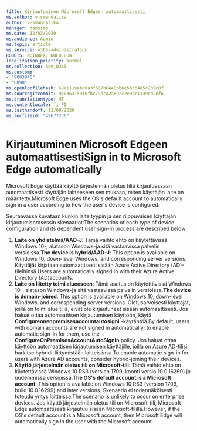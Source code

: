 ```yaml
---
title: Kirjautuminen Microsoft Edgeen automaattisesti
ms.author: v-smandalika
author: v-smandalika
manager: dansimp
ms.date: 12/03/2020
ms.audience: Admin
ms.topic: article
ms.service: o365-administration
ROBOTS: NOINDEX, NOFOLLOW
localization_priority: Normal
ms.collection: Adm_O365
ms.custom:
- "9003848"
- "6898"
ms.openlocfilehash: 68a1119abd0a3f687b6448bb6e58c6485c239c0f
ms.sourcegitcommit: 94036315916fbc79dca2a692c2e9bc1139dd28f6
ms.translationtype: MT
ms.contentlocale: fi-FI
ms.lasthandoff: 12/08/2020
ms.locfileid: "49677236"
---
```

# <a name="sign-in-to-microsoft-edge-automatically"></a><span data-ttu-id="29a14-102">Kirjautuminen Microsoft Edgeen automaattisesti</span><span class="sxs-lookup"><span data-stu-id="29a14-102">Sign in to Microsoft Edge automatically</span></span>

<span data-ttu-id="29a14-103">Microsoft Edge käyttää käyttö järjestelmän oletus tiliä kirjautuessaan automaattisesti käyttäjän laitteeseen sen mukaan, miten käyttäjän laite on määritetty.</span><span class="sxs-lookup"><span data-stu-id="29a14-103">Microsoft Edge uses the OS's default account to automatically sign in a user according to how the user's device is configured.</span></span> 

<span data-ttu-id="29a14-104">Seuraavassa kuvataan kunkin laite tyypin ja sen riippuvaisen käyttäjän kirjautumisprosessin skenaariot:</span><span class="sxs-lookup"><span data-stu-id="29a14-104">The scenarios of each type of device configuration and its dependent user sign-in process are described below:</span></span>

1. <span data-ttu-id="29a14-105">**Laite on yhdistelmä/AAD-J**: Tämä vaihto ehto on käytettävissä Windows 10-, alatason Windows-ja sitä vastaavissa palvelin versioissa.</span><span class="sxs-lookup"><span data-stu-id="29a14-105">**The device is hybrid/AAD-J**: This option is available on Windows 10, down-level Windows, and corresponding server versions.</span></span> <span data-ttu-id="29a14-106">Käyttäjät kirjataan automaattisesti sisään Azure Active Directory (AD)-tileihinsä.</span><span class="sxs-lookup"><span data-stu-id="29a14-106">Users are automatically signed in with their Azure Active Directory (AD)accounts.</span></span>
2. <span data-ttu-id="29a14-107">**Laite on liitetty toimi alueeseen**: Tämä asetus on käytettävissä Windows 10-, alatason Windows-ja sitä vastaavissa palvelin versioissa.</span><span class="sxs-lookup"><span data-stu-id="29a14-107">**The device is domain-joined**: This option is available on Windows 10, down-level Windows, and corresponding server versions.</span></span> <span data-ttu-id="29a14-108">Oletusarvoisesti käyttäjät, joilla on toimi alue tiliä, eivät ole kirjautuneet sisään automaattisesti. Jos haluat ottaa automaattisen kirjautumisen käyttöön, käytä **Configureonenpremisesaccountautosigni** -käytäntöä.</span><span class="sxs-lookup"><span data-stu-id="29a14-108">By default, users with domain accounts are not signed in automatically; to enable automatic sign-in for them, use the **ConfigureOnPremisesAccountAutoSignIn** policy.</span></span> <span data-ttu-id="29a14-109">Jos haluat ottaa käyttöön automaattisen kirjautumisen käyttäjille, joilla on Azure AD-tilisi, harkitse hybridi-liittymistään laitteisiinsa.</span><span class="sxs-lookup"><span data-stu-id="29a14-109">To enable automatic sign-in for users with Azure AD accounts, consider hybrid-joining their devices.</span></span>
3. <span data-ttu-id="29a14-110">**Käyttö järjestelmän oletus tili on Microsoft-tili**: Tämä vaihto ehto on käytettävissä Windows 10 RS3 (version 1709, koonti versio 10.0.16299) ja uudemmissa versioissa.</span><span class="sxs-lookup"><span data-stu-id="29a14-110">**The OS's default account is a Microsoft account**: This option is available on Windows 10 RS3 (version 1709, build 10.0.16299) and later versions.</span></span> <span data-ttu-id="29a14-111">Skenaario ei todennäköisesti toteudu yritys laitteissa.</span><span class="sxs-lookup"><span data-stu-id="29a14-111">The scenario is unlikely to occur on enterprise devices.</span></span> <span data-ttu-id="29a14-112">Jos käyttö järjestelmän oletus tili on Microsoft-tili, Microsoft Edge automaattisesti kirjautuu sisään Microsoft-tilillä.</span><span class="sxs-lookup"><span data-stu-id="29a14-112">However, if the OS's default account is a Microsoft account, then Microsoft Edge will automatically sign in the user with the Microsoft account.</span></span>
 
 
